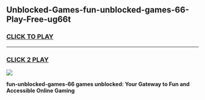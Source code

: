 
## Unblocked-Games-fun-unblocked-games-66-Play-Free-ug66t
<h3>
<a href="https://premium76.site?title=fun-unblocked-games-66&ref=18A1">CLICK TO PLAY</a></h3>
<hr>

<h3>
<a href="https://premium76.site?title=fun-unblocked-games-66&ref=18A1">CLICK 2 PLAY</a>
  
</h3>

<a href="https://premium76.site?title=fun-unblocked-games-66&ref=18A1"><img src="https://clearcache.store/games.png"></a>


**fun-unblocked-games-66 games unblocked: Your Gateway to Fun and Accessible Online Gaming**
